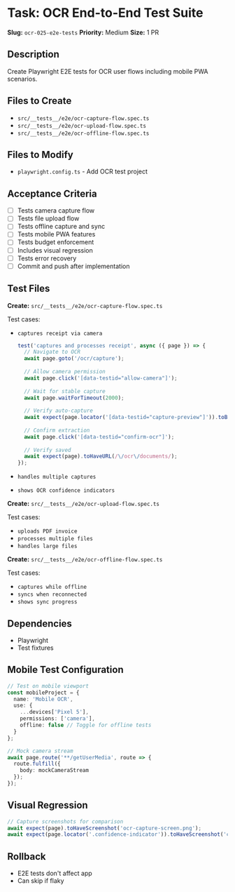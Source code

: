 # Task: OCR End-to-End Test Suite

**Slug:** `ocr-025-e2e-tests`
**Priority:** Medium
**Size:** 1 PR

## Description
Create Playwright E2E tests for OCR user flows including mobile PWA scenarios.

## Files to Create
- `src/__tests__/e2e/ocr-capture-flow.spec.ts`
- `src/__tests__/e2e/ocr-upload-flow.spec.ts`
- `src/__tests__/e2e/ocr-offline-flow.spec.ts`

## Files to Modify
- `playwright.config.ts` - Add OCR test project

## Acceptance Criteria
- [ ] Tests camera capture flow
- [ ] Tests file upload flow
- [ ] Tests offline capture and sync
- [ ] Tests mobile PWA features
- [ ] Tests budget enforcement
- [ ] Includes visual regression
- [ ] Tests error recovery
- [ ] Commit and push after implementation

## Test Files
**Create:** `src/__tests__/e2e/ocr-capture-flow.spec.ts`

Test cases:
- `captures receipt via camera`
  ```typescript
  test('captures and processes receipt', async ({ page }) => {
    // Navigate to OCR
    await page.goto('/ocr/capture');
    
    // Allow camera permission
    await page.click('[data-testid="allow-camera"]');
    
    // Wait for stable capture
    await page.waitForTimeout(2000);
    
    // Verify auto-capture
    await expect(page.locator('[data-testid="capture-preview"]')).toBeVisible();
    
    // Confirm extraction
    await page.click('[data-testid="confirm-ocr"]');
    
    // Verify saved
    await expect(page).toHaveURL(/\/ocr\/documents/);
  });
  ```

- `handles multiple captures`
- `shows OCR confidence indicators`

**Create:** `src/__tests__/e2e/ocr-upload-flow.spec.ts`

Test cases:
- `uploads PDF invoice`
- `processes multiple files`
- `handles large files`

**Create:** `src/__tests__/e2e/ocr-offline-flow.spec.ts`

Test cases:
- `captures while offline`
- `syncs when reconnected`
- `shows sync progress`

## Dependencies
- Playwright
- Test fixtures

## Mobile Test Configuration
```typescript
// Test on mobile viewport
const mobileProject = {
  name: 'Mobile OCR',
  use: {
    ...devices['Pixel 5'],
    permissions: ['camera'],
    offline: false // Toggle for offline tests
  }
};

// Mock camera stream
await page.route('**/getUserMedia', route => {
  route.fulfill({
    body: mockCameraStream
  });
});
```

## Visual Regression
```typescript
// Capture screenshots for comparison
await expect(page).toHaveScreenshot('ocr-capture-screen.png');
await expect(page.locator('.confidence-indicator')).toHaveScreenshot('confidence-colors.png');
```

## Rollback
- E2E tests don't affect app
- Can skip if flaky